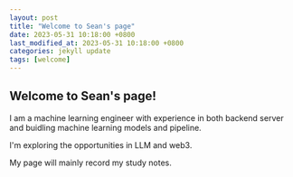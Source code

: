 ```yaml
---
layout: post
title: "Welcome to Sean's page"
date: 2023-05-31 10:18:00 +0800
last_modified_at: 2023-05-31 10:18:00 +0800
categories: jekyll update
tags: [welcome]
---
```

## Welcome to Sean's page! 

I am a machine learning engineer with experience in both backend server and buidling machine learning models and pipeline.

I'm exploring the opportunities in LLM and web3.

My page will mainly record my study notes.

